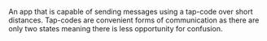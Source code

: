  An app that is capable of sending messages using a tap-code over short distances. Tap-codes are convenient forms of communication as there are only two states meaning there is less opportunity for confusion.

